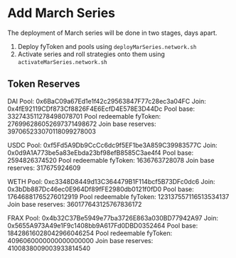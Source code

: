 # Add March Series

The deployment of March series will be done in two stages, days apart.

1. Deploy fyToken and pools using `deployMarSeries.network.sh`
2. Activate series and roll strategies onto them using `activateMarSeries.network.sh`

## Token Reserves
DAI
Pool: 0x6BaC09a67Ed1e1f42c29563847F77c28ec3a04FC
Join: 0x4fE92119CDf873Cf8826F4E6EcfD4E578E3D44Dc
Pool base:                        332743511278498078701
Pool redeemable fyToken:       276996286052697371498672
Join base reserves:            397065233070118099278003


USDC
Pool: 0xf5Fd5A9Db9CcCc6dc9f5EF1be3A859C39983577C
Join: 0x0d9A1A773be5a83eEbda23bf98efB8585C3ae4f4
Pool base:                                2594826374520
Pool redeemable fyToken:                  1636763728078
Join base reserves:                        317675924609


WETH
Pool: 0xc3348D8449d13C364479B1F114bcf5B73DFc0dc6
Join: 0x3bDb887Dc46ec0E964Df89fFE2980db0121f0fD0
Pool base:                         17646881765276012919
Pool redeemable fyToken:          123137557116513534137
Join base reserves:               360177643125767836172


FRAX
Pool: 0x4b32C37Be5949e77ba3726E863a030BD77942A97
Join: 0x5655A973A49e1F9c1408bb9A617Fd0DBD0352464
Pool base:                      18428616028042966046254
Pool redeemable fyToken:         4096060000000000000000
Join base reserves:              4100838009003933814540